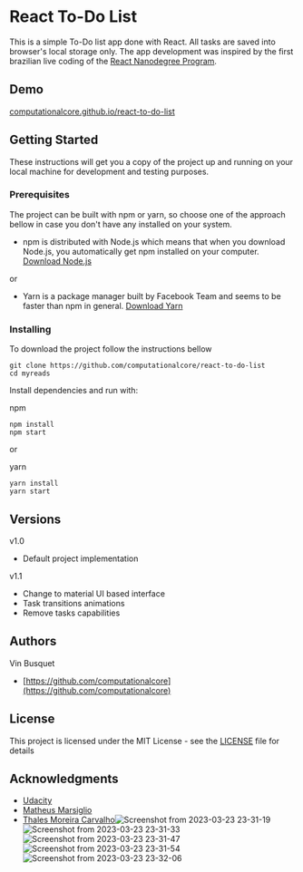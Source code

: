 # React To-Do List

This is a simple To-Do list app done with React. All tasks are saved into browser's local storage only. The app development
was inspired by the first brazilian live coding of the [React Nanodegree Program](https://udacity.com/course/react-nanodegree--nd019). 



## Demo

[computationalcore.github.io/react-to-do-list](https://computationalcore.github.io/react-to-do-list)

## Getting Started

These instructions will get you a copy of the project up and running on your local machine for development and testing 
purposes. 

### Prerequisites

The project can be built with npm or yarn, so choose one of the approach bellow in case you don't 
have any installed on your system. 

* npm is distributed with Node.js which means that when you download Node.js, 
you automatically get npm installed on your computer. [Download Node.js](https://nodejs.org/en/download/)

or

* Yarn is a package manager built by Facebook Team and seems to be faster than npm in general.  [Download Yarn](https://yarnpkg.com/en/docs/install)

### Installing

To download the project follow the instructions bellow

```
git clone https://github.com/computationalcore/react-to-do-list
cd myreads
```

Install dependencies and run with:
 
npm
```
npm install
npm start
```
or

yarn
```
yarn install
yarn start
```

## Versions

v1.0 
* Default project implementation 
 
v1.1 
* Change to material UI based interface
* Task transitions animations
* Remove tasks capabilities

## Authors
Vin Busquet
* [https://github.com/computationalcore](https://github.com/computationalcore)

## License

This project is licensed under the MIT License - see the [LICENSE](LICENSE) file for details


## Acknowledgments
* [Udacity](https://www.udacity.com/)
* [Matheus Marsiglio](https://github.com/mtmr0x)
* [Thales Moreira Carvalho](https://github.com/thalescomp)![Screenshot from 2023-03-23 23-31-19](https://user-images.githubusercontent.com/63468587/227303918-d97bdbd4-24f4-4405-bebd-bc07b8a6cd12.png)
![Screenshot from 2023-03-23 23-31-33](https://user-images.githubusercontent.com/63468587/227303948-d279a701-81ac-4ab5-8187-09a5262be13e.png)
![Screenshot from 2023-03-23 23-31-47](https://user-images.githubusercontent.com/63468587/227303962-d2eaee37-93fc-4141-96ad-d13d78572c91.png)
![Screenshot from 2023-03-23 23-31-54](https://user-images.githubusercontent.com/63468587/227303969-591c55dc-4831-497e-995c-ce56cd35aa2f.png)
![Screenshot from 2023-03-23 23-32-06](https://user-images.githubusercontent.com/63468587/227303985-a432c6d1-5b9a-464a-b9b5-c140e44a1aff.png)
